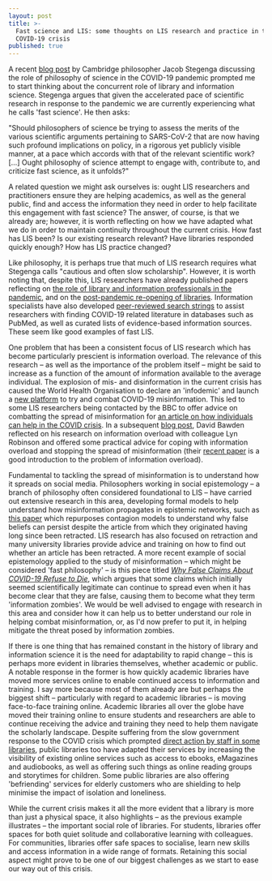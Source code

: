 ```yaml
---
layout: post
title: >-
  Fast science and LIS: some thoughts on LIS research and practice in the
  COVID-19 crisis
published: true
---
```

A recent [blog post](http://dailynous.com/2020/05/13/fast-science-philosophy-science-guest-post-jacob-stegenga/) by Cambridge philosopher Jacob Stegenga discussing the role of philosophy of science in the COVID-19 pandemic prompted me to start thinking about the concurrent role of library and information science. Stegenga argues that given the accelerated pace of scientific research in response to the pandemic we are currently experiencing what he calls &#39;fast science&#39;. He then asks:

&quot;Should philosophers of science be trying to assess the merits of the various scientific arguments pertaining to SARS-CoV-2 that are now having such profound implications on policy, in a rigorous yet publicly visible manner, at a pace which accords with that of the relevant scientific work? […] Ought philosophy of science attempt to engage with, contribute to, and criticize fast science, as it unfolds?&quot;

A related question we might ask ourselves is: ought LIS researchers and practitioners ensure they are helping academics, as well as the general public, find and access the information they need in order to help facilitate this engagement with fast science? The answer, of course, is that we already are; however, it is worth reflecting on how we have adapted what we do in order to maintain continuity throughout the current crisis. How fast has LIS been? Is our existing research relevant? Have libraries responded quickly enough? How has LIS practice changed?

Like philosophy, it is perhaps true that much of LIS research requires what Stegenga calls &quot;cautious and often slow scholarship&quot;. However, it is worth noting that, despite this, LIS researchers have already published papers reflecting on [the role of library and information professionals in the pandemic](https://onlinelibrary.wiley.com/doi/full/10.1111/hir.12307), and on the [post-pandemic re-opening of libraries](https://papers.ssrn.com/sol3/papers.cfm?abstract_id=3610042). Information specialists have also developed [peer-reviewed search strings](https://covid.cadth.ca/literature-searching-tools/) to assist researchers with finding COVID-19 related literature in databases such as PubMed, as well as curated lists of evidence-based information sources. These seem like good examples of fast LIS.

One problem that has been a consistent focus of LIS research which has become particularly prescient is information overload. The relevance of this research – as well as the importance of the problem itself – might be said to increase as a function of the amount of information available to the average individual. The explosion of mis- and disinformation in the current crisis has caused the World Health Organisation to declare an &#39;infodemic&#39; and launch a [new platform](https://www.thelancet.com/journals/lancet/article/PIIS0140-6736(20)30461-X/fulltext) to try and combat COVID-19 misinformation. This led to some LIS researchers being contacted by the BBC to offer advice on combatting the spread of misinformation for [an article on how individuals can help in the COVID crisis](https://www.bbc.co.uk/news/world-52481588). In a subsequent [blog post](https://theoccasionalinformationist.com/2020/06/06/overload-in-the-time-of-covid/), David Bawden reflected on his research on information overload with colleague Lyn Robinson and offered some practical advice for coping with information overload and stopping the spread of misinformation (their [recent paper](https://openaccess.city.ac.uk/id/eprint/23544/) is a good introduction to the problem of information overload).

Fundamental to tackling the spread of misinformation is to understand how it spreads on social media. Philosophers working in social epistemology – a branch of philosophy often considered foundational to LIS – have carried out extensive research in this area, developing formal models to help understand how misinformation propagates in epistemic networks, such as [this paper](http://philsci-archive.pitt.edu/17088/) which repurposes contagion models to understand why false beliefs can persist despite the article from which they originated having long since been retracted. LIS research has also focused on retraction and many university libraries provide advice and training on how to find out whether an article has been retracted. A more recent example of social epistemology applied to the study of misinformation – which might be considered &#39;fast philosophy&#39; – is this piece titled [_Why False Claims About COVID-19 Refuse to Die_](https://nautil.us/issue/84/outbreak/why-false-claims-about-covid_19-refuse-to-die), which argues that some claims which initially seemed scientifically legitimate can continue to spread even when it has become clear that they are false, causing them to become what they term &#39;information zombies&#39;. We would be well advised to engage with research in this area and consider how it can help us to better understand our role in helping combat misinformation, or, as I&#39;d now prefer to put it, in helping mitigate the threat posed by information zombies.

If there is one thing that has remained constant in the history of library and information science it is the need for adaptability to rapid change – this is perhaps more evident in libraries themselves, whether academic or public. A notable response in the former is how quickly academic libraries have moved more services online to enable continued access to information and training. I say more because most of them already are but perhaps the biggest shift – particularly with regard to academic libraries – is moving face-to-face training online. Academic libraries all over the globe have moved their training online to ensure students and researchers are able to continue receiving the advice and training they need to help them navigate the scholarly landscape. Despite suffering from the slow government response to the COVID crisis which prompted [direct action by staff in some libraries](https://www.theguardian.com/books/2020/mar/23/close-libraries-now-plead-library-chiefs-as-terrified-london-staff-walk-out), public libraries too have adapted their services by increasing the visibility of existing online services such as access to ebooks, eMagazines and audiobooks, as well as offering such things as online reading groups and storytimes for children. Some public libraries are also offering &#39;befriending&#39; services for elderly customers who are shielding to help minimise the impact of isolation and loneliness.

While the current crisis makes it all the more evident that a library is more than just a physical space, it also highlights – as the previous example illustrates – the important social role of libraries. For students, libraries offer spaces for both quiet solitude and collaborative learning with colleagues. For communities, libraries offer safe spaces to socialise, learn new skills and access information in a wide range of formats. Retaining this social aspect might prove to be one of our biggest challenges as we start to ease our way out of this crisis.